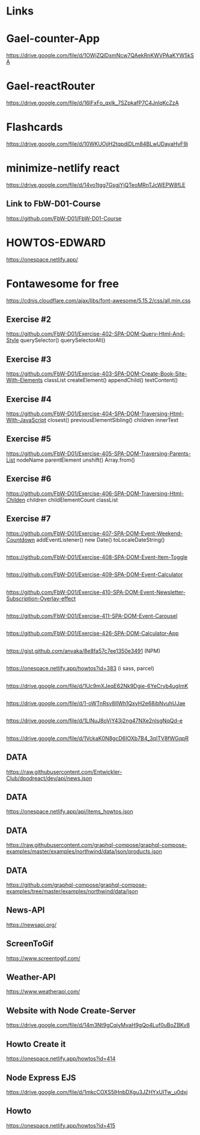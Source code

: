 # Links

# Gael-counter-App
https://drive.google.com/file/d/1OWjZQIDxmNcw7QAekRnKWVPAaKYW5kSA


# Gael-reactRouter
https://drive.google.com/file/d/16IFxFo_qxlk_7SZpkafP7C4JnlqKcZzA


# Flashcards
https://drive.google.com/file/d/10WKUOjjH2tqpdiDLm84BLwUDayaHvF9i

# minimize-netlify react
https://drive.google.com/file/d/14vo1tgg7GsgjYjQTeoMRnTJcWEPW8fLE

## Link to FbW-D01-Course
https://github.com/FbW-D01/FbW-D01-Course

#  HOWTOS-EDWARD
https://onespace.netlify.app/

# Fontawesome for free
https://cdnjs.cloudflare.com/ajax/libs/font-awesome/5.15.2/css/all.min.css

## Exercise #2
https://github.com/FbW-D01/Exercise-402-SPA-DOM-Query-Html-And-Style
querySelector()
querySelectorAll()

## Exercise #3
https://github.com/FbW-D01/Exercise-403-SPA-DOM-Create-Book-Site-With-Elements
classList
createElement()
appendChild()
textContent()

## Exercise #4
https://github.com/FbW-D01/Exercise-404-SPA-DOM-Traversing-Html-With-JavaScript
closest()
previousElementSibling()
children
innerText

## Exercise #5
https://github.com/FbW-D01/Exercise-405-SPA-DOM-Traversing-Parents-List
nodeName
parentElement
unshift()
Array.from()

## Exercise #6
https://github.com/FbW-D01/Exercise-406-SPA-DOM-Traversing-Html-Childen
children
childElementCount
classList

## Exercise #7
https://github.com/FbW-D01/Exercise-407-SPA-DOM-Event-Weekend-Countdown
addEventListener()
new Date()
toLocaleDateString()

## 
https://github.com/FbW-D01/Exercise-408-SPA-DOM-Event-Item-Toggle

## 
https://github.com/FbW-D01/Exercise-409-SPA-DOM-Event-Calculator

## 
https://github.com/FbW-D01/Exercise-410-SPA-DOM-Event-Newsletter-Subscription-Overlay-effect

## 
https://github.com/FbW-D01/Exercise-411-SPA-DOM-Event-Carousel

## 
https://github.com/FbW-D01/Exercise-426-SPA-DOM-Calculator-App

## 
https://gist.github.com/anvaka/8e8fa57c7ee1350e3491 (NPM)

## 
https://onespace.netlify.app/howtos?id=383 (i sass, parcel)

##
https://drive.google.com/file/d/1Uc9mXJeqE62Nk9Dgie-6YeCryb4ugImK

##
https://drive.google.com/file/d/1-oWTnRsv8IIWh1QxyH2e68ibNvuhUJae

##
https://drive.google.com/file/d/1LlNuJ8oVjY43j2ng47NXe2nIsgNqQd-e

##
https://drive.google.com/file/d/1VckaK0N8gcD6IOXb7B4_3qITV8fWGqpR

## DATA
https://raw.githubusercontent.com/Entwickler-Club/dpodreact/dev/api/news.json

## DATA
https://onespace.netlify.app/api/items_howtos.json

## DATA
https://raw.githubusercontent.com/graphql-compose/graphql-compose-examples/master/examples/northwind/data/json/products.json

## DATA
https://github.com/graphql-compose/graphql-compose-examples/tree/master/examples/northwind/data/json

## News-API
https://newsapi.org/

## ScreenToGif
https://www.screentogif.com/

## Weather-API
https://www.weatherapi.com/

## Website with Node Create-Server
https://drive.google.com/file/d/14m3Nt9gCqiyMvaH9gQo4Luf0uBoZBKv8
## Howto Create it
https://onespace.netlify.app/howtos?id=414

## Node Express EJS
https://drive.google.com/file/d/1mkcCOXS5lHnbDXgu3JZHYxUlTw_u0dxj
## Howto
https://onespace.netlify.app/howtos?id=415
